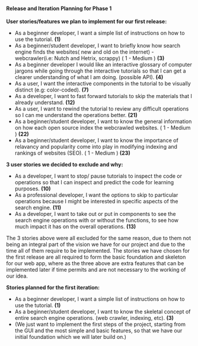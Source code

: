 #### Release and Iteration Planning for Phase 1 ####

**User stories/features we plan to implement for our first release:**
* As a beginner developer, I want a simple list of instructions on how to use the tutorial. **(1)**
* As a beginner/student developer, I want to briefly know how search engine finds the websites( new and old on the internet) - webcrawler(i.e: Nutch and Hetrix, scrappy) ( 1 - Medium ) **(3)**
* As a beginner developer I would like an interactive glossary of computer jargons while going through the interactive tutorials so that I can get a clearer understanding of what I am doing. (possible API). **(4)**
* As a user, I want the interactive components in the tutorial to be visually distinct (e.g: color-coded). **(7)**
* As a developer, I want to fast forward tutorials to skip the materials that I already understand. **(12)**
* As a user, I want to rewind the tutorial to review any difficult operations so I can me understand the operations better. **(21)**
* As a beginner/student developer, I want to know the general information on how each open source index the webcrawled websites. ( 1 - Medium ) **(22)**
* As a beginner/student developer, I want to know the importance of relavancy and popularity come into play in modifying indexing and rankings of websites (SEO). ( 1 - Medium ) **(23)**


**3 user stories we decided to exclude and why:**
* As a developer, I want to stop/ pause tutorials to inspect the code or operations so that I can inspect and predict the code for learning purposes. **(10)**
* As a professional developer, I want the options to skip to particular operations because I might be interested in specific aspects of the search engine. **(11)**
* As a developer, I want to take out or put in components to see the search engine operations with or without the functions, to see how much impact it has on the overall operations. **(13)**

The 3 stories above were all excluded for the same reason, due to them not being an integral part of the vision we have for our project and due to the time all of them require to be implemented. The stories we have chosen for the first release are all required to form the basic foundation and skeleton for our web app, where as the three above are extra features that can be implemented later if time permits and are not necessary to the working of our idea. 

**Stories planned for the first iteration:**
* As a beginner developer, I want a simple list of instructions on how to use the tutorial. **(1)**
* As a beginner/student developer, I want to know the skeletal concept of entire search engine operations. (web crawler, indexing, etc). **(3)**
* (We just want to implement the first steps of the project, starting from the GUI and the most simple and basic features, so that we have our initial foundation which we will later build on.)
